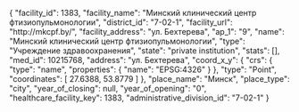 {
    "facility_id": 1383,
    "facility_name": "Минский клинический центр фтизиопульмонологии",
    "district_id": "7-02-1",
    "facility_url": "http:\/\/mkcpf.by\/",
    "facility_address": "ул. Бехтерева",
    "ap_1": "9",
    "name": "Минский клинический центр фтизиопульмонологии",
    "type": "Учреждение здравоохранения",
    "state": "private institution",
    "stats": [],
    "med_id": 10215768,
    "address": "ул. Бехтерева",
    "coord_x_y": {
        "crs": {
            "type": "name",
            "properties": {
                "name": "EPSG:4326"
            }
        },
        "type": "Point",
        "coordinates": [
            27.6388,
            53.8779
        ]
    },
    "place_name": "Минск",
    "place_type": "city",
    "year_of_closing": null,
    "year_of_opening": "0",
    "healthcare_facility_key": 1383,
    "administrative_division_id": "7-02-1"
}